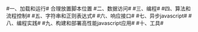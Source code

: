 #一、加载和运行#
    合理放置脚本位置
#二、数据访问#
#三、编程#
#四、算法和流程控制#
#五、字符串和正则表达式#
#六、响应接口#
#七、异步javascript#
#八、编程实践#
#九、构建和部署高性能javascript应用#
#十、工具#

